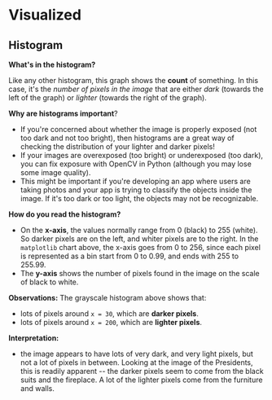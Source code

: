 # Visualized

## Histogram
**What's in the histogram?**

Like any other histogram, this graph shows the **count** of something. In this case, it's the _number of pixels in the image_ that are either _dark_ (towards the left of the graph) or _lighter_ (towards the right of the graph).

**Why are histograms important**?

-   If you're concerned about whether the image is properly exposed (not too dark and not too bright), then histograms are a great way of checking the distribution of your lighter and darker pixels!
-   If your images are overexposed (too bright) or underexposed (too dark), you can fix exposure with OpenCV in Python (although you may lose some image quality). 
-   This might be important if you're developing an app where users are taking photos and your app is trying to classify the objects inside the image. If it's too dark or too light, the objects may not be recognizable. 

**How do you read the histogram?**

-   On the **x-axis**, the values normally range from 0 (black) to 255 (white). So darker pixels are on the left, and whiter pixels are to the right. In the `matplotlib` chart above, the x-axis goes from 0 to 256, since each pixel is represented as a bin start from 0 to 0.99, and ends with 255 to 255.99.   
-   The **y-axis** shows the number of pixels found in the image on the scale of black to white.

**Observations:**
The grayscale histogram above shows that: 

-   lots of pixels around `x = 30`, which are **darker pixels**.
-   lots of pixels around `x = 200`, which are **lighter pixels**.

**Interpretation:**

-   the image appears to have lots of very dark, and very light pixels, but not a lot of pixels in between. Looking at the image of the Presidents, this is readily apparent -- the darker pixels seem to come from the black suits and the fireplace. A lot of the lighter pixels come from the furniture and walls.
